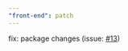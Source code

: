 ```yaml
---
"front-end": patch
---
```


fix: package changes (issue: [#13](https://github.com/AllaYakymova/monorepo-react-template/issues/13))
